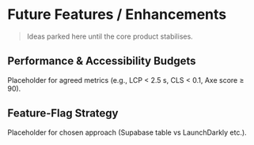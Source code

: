 # Future Features / Enhancements

> Ideas parked here until the core product stabilises.

## Performance & Accessibility Budgets
Placeholder for agreed metrics (e.g., LCP < 2.5 s, CLS < 0.1, Axe score ≥ 90).

## Feature-Flag Strategy
Placeholder for chosen approach (Supabase table vs LaunchDarkly etc.). 